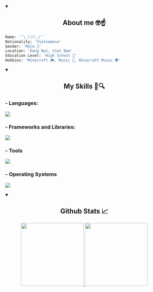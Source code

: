<details open>
  <summary>
    <h2 align="center">About me 🤓☝️</h2>
  </summary>

  ```py
  Name: '¯\_(ツ)_/¯'
  Nationality: 'Vietnamese'
  Gender: 'Male 👦' 
  Location: 'Dong Nai, Viet Nam'
  Education Level: 'High School 📖'
  Hobbies: 'Minecraft 🎮, Music 🎵, Minecraft Music 👽'
  ```
</details>

<details open>
  <summary>
    <h2 align="center">My Skills 📖🔍</h2>
  </summary>

  <p align="center">
    <h3>- Languages:</h3> 
    <a href="https://skillicons.dev"> <img src="https://skillicons.dev/icons?i=powershell,bash,c,cpp,py,lua,html,css,js,dart"> </a>
    <h3>- Frameworks and Libraries:</h3>
    <a href="https://skillicons.dev"> <img src="https://skillicons.dev/icons?i=flutter,selenium,fastapi,gtk,qt"> </a>
    <h3>- Tools</h3>
    <a href="https://skillicons.dev"> <img src="https://skillicons.dev/icons?i=git,github,githubactions,neovim,vscode,pycharm,clion,notion,anaconda,markdown,nix"> </a>
    <h3>- Operating Systems</h3>
    <a href="https://skillicons.dev"> <img src="https://skillicons.dev/icons?i=windows,linux"> </a>
  </p>
</details>

<details open>
  <summary>
    <h2 align="center">Github Stats 📈</h2>
  </summary>

  <div>
    <p align="center">
      <a href="https://github.com/NotchApple1703"> <img height="200px" src="https://github-readme-stats.vercel.app/api?username=notchapple1703&theme=transparent&show_icons=true"> </a>
      <a href="https://github.com/NotchApple1703"> <img height="200px" src="https://github-readme-stats.vercel.app/api/top-langs/?username=notchapple1703&theme=transparent&layout=donut"> </a>
    </p>
  </div>
  
</details>
